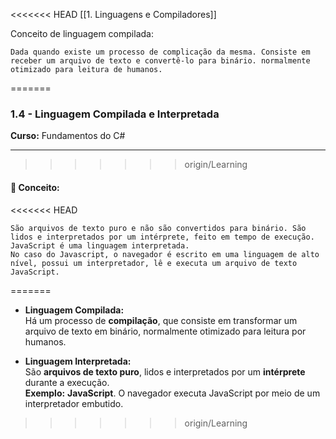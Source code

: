<<<<<<< HEAD
[[1. Linguagens e Compiladores]]

Conceito de linguagem compilada:

```
Dada quando existe um processo de complicação da mesma. Consiste em receber um arquivo de texto e convertê-lo para binário. normalmente otimizado para leitura de humanos.
```
=======
### **1.4 - Linguagem Compilada e Interpretada**  
**Curso:** Fundamentos do C#  

---
>>>>>>> origin/Learning

#### 📖 **Conceito:**

<<<<<<< HEAD
```
São arquivos de texto puro e não são convertidos para binário. São lidos e interpretados por um intérprete, feito em tempo de execução. 
JavaScript é uma linguagem interpretada.
No caso do Javascript, o navegador é escrito em uma linguagem de alto nível, possui um interpretador, lê e executa um arquivo de texto JavaScript.
```
=======
- **Linguagem Compilada:**  
  Há um processo de **compilação**, que consiste em transformar um arquivo de texto em binário, normalmente otimizado para leitura por humanos.

- **Linguagem Interpretada:**  
  São **arquivos de texto puro**, lidos e interpretados por um **intérprete** durante a execução.  
  **Exemplo:** **JavaScript**. O navegador executa JavaScript por meio de um interpretador embutido.
>>>>>>> origin/Learning
